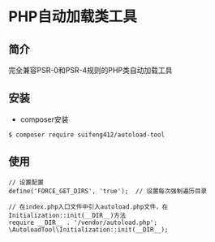 # PHP自动加载类工具
  
  
  ## 简介
  完全兼容PSR-0和PSR-4规则的PHP类自动加载工具  
  
  
  ## 安装
  * composer安装
```
$ composer require suifeng412/autoload-tool
```
  
  
  ## 使用
```
// 设置配置
define('FORCE_GET_DIRS', 'true');  // 设置每次强制遍历目录

// 在index.php入口文件中引入autoload.php文件，在Initialization::init(__DIR__)方法
require __DIR__ . '/vendor/autoload.php';
\AutoloadTool\Initialization::init(__DIR__);
  
```
  
 